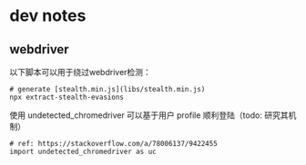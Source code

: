 # dev notes

## webdriver

以下脚本可以用于绕过webdriver检测：

```shell
# generate [stealth.min.js](libs/stealth.min.js)
npx extract-stealth-evasions 
```

使用 undetected_chromedriver 可以基于用户 profile 顺利登陆（todo: 研究其机制）

```shell
# ref: https://stackoverflow.com/a/78006137/9422455
import undetected_chromedriver as uc
```